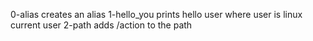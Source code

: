 0-alias creates an alias
1-hello_you prints hello user where user is linux current user
2-path adds /action to the path
